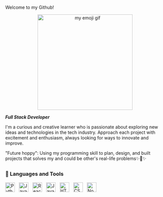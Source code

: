 Welcome to my Github!

<p align="center" width="100%">
<img alt="my emoji gif" width="300px" src="https://user-images.githubusercontent.com/69804999/225754758-85f0fdea-095b-45de-9f5a-2a756ea948b4.gif"/>
</p>

***Full Stack Developer***

I'm a curious and creative learner who is passionate about exploring new ideas and technologies in the tech industry. Approach each project with excitement and enthusiasm, always looking for ways to innovate and improve.

"Future hoppy": Using my programming skill to plan, design, and built projects that solves my and could be other's real-life problems✨🤩✨

##

### 🤖 Languages and Tools

<img align="left" alt="Python" width="30px" style="padding-right:10px;" src="https://cdn.jsdelivr.net/gh/devicons/devicon/icons/python/python-plain.svg" />
<img align="left" alt="JavaScript" width="30px" style="padding-right:10px;" src="https://cdn.jsdelivr.net/gh/devicons/devicon/icons/javascript/javascript-plain.svg" />
<img align="left" alt="React" width="30px" style="padding-right:10px;" src="https://cdn.jsdelivr.net/gh/devicons/devicon/icons/react/react-original.svg" />
<img align="left" alt="Java" width="30px" style="padding-right:10px;" src="https://cdn.jsdelivr.net/gh/devicons/devicon/icons/java/java-original.svg"/>
<img align="left" alt="HTML" width="30px" style="padding-right:10px;" src="https://cdn.jsdelivr.net/gh/devicons/devicon/icons/html5/html5-plain.svg" />
<img align="left" alt="CSS" width="30px" style="padding-right:10px;" src="https://cdn.jsdelivr.net/gh/devicons/devicon/icons/css3/css3-plain.svg" />
<img align="left" alt="NodeJS" width="30px" style="padding-right:10px;" src="https://cdn.jsdelivr.net/gh/devicons/devicon/icons/nodejs/nodejs-original.svg" />
<br />

<!--
**andrewp8/andrewp8** is a ✨ _special_ ✨ repository because its `README.md` (this file) appears on your GitHub profile.

Here are some ideas to get you started:

![myEmoji](https://user-images.githubusercontent.com/69804999/225754758-85f0fdea-095b-45de-9f5a-2a756ea948b4.gif | width=100)

- 🔭 I’m currently working on ...
- 🌱 I’m currently learning ...
- 👯 I’m looking to collaborate on ...
- 🤔 I’m looking for help with ...
- 💬 Ask me about ...
- 📫 How to reach me: ...
- 😄 Pronouns: ...
- ⚡ Fun fact: ...
-->
